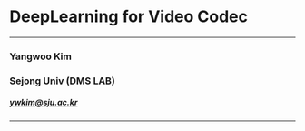 
DeepLearning for Video Codec
=============
- -- 
### Yangwoo Kim
### Sejong Univ (DMS LAB)
##### ywkim@sju.ac.kr

- - - 
